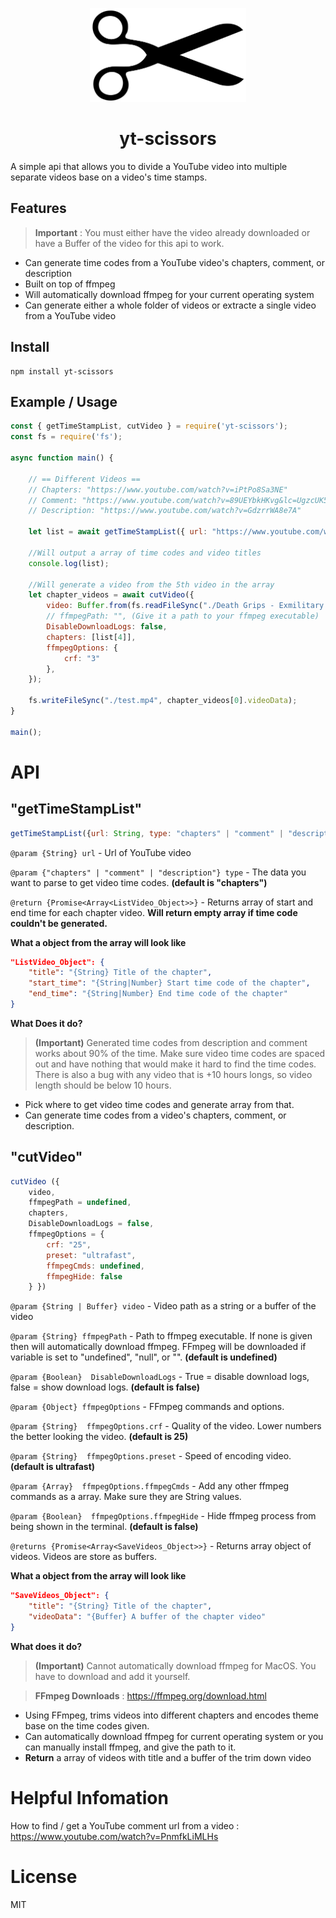 <p align="center">
    <img src="./assets/1280px-Scissors_icon_black.svg.png" height="150">
</p>

<h1 align="center">yt-scissors</h1>


A simple api that allows you to divide a YouTube video into multiple separate videos base on a video's time stamps.


## Features

> **Important** : You must either have the video already downloaded or have a Buffer of the video for this api to work.

- Can generate time codes from a YouTube video's chapters, comment, or description
- Built on top of ffmpeg
- Will automatically download ffmpeg for your current operating system
- Can generate either a whole folder of videos or extracte a single video from a YouTube video 


## Install

```console 
npm install yt-scissors
```

## Example / Usage

```js
const { getTimeStampList, cutVideo } = require('yt-scissors');
const fs = require('fs');

async function main() {

    // == Different Videos == 
    // Chapters: "https://www.youtube.com/watch?v=iPtPo8Sa3NE"
    // Comment: "https://www.youtube.com/watch?v=89UEYbkHKvg&lc=UgzcUK560Nm4FAxF8-d4AaABAg"
    // Description: "https://www.youtube.com/watch?v=GdzrrWA8e7A"

    let list = await getTimeStampList({ url: "https://www.youtube.com/watch?v=iPtPo8Sa3NE", type: "chapters" });
    
    //Will output a array of time codes and video titles
    console.log(list);

    //Will generate a video from the 5th video in the array
    let chapter_videos = await cutVideo({
        video: Buffer.from(fs.readFileSync("./Death Grips - Exmilitary [Full Mixtape].mp4")),
        // ffmpegPath: "", (Give it a path to your ffmpeg executable)
        DisableDownloadLogs: false,
        chapters: [list[4]],
        ffmpegOptions: {
            crf: "3"
        },
    });

    fs.writeFileSync("./test.mp4", chapter_videos[0].videoData);
}

main();
```


# API

"getTimeStampList" 
------------------

```js
getTimeStampList({url: String, type: "chapters" | "comment" | "description" })
```

`@param {String} url` - Url of YouTube video

`@param {"chapters" | "comment" | "description"} type` - The data you want to parse to get video time codes. **(default is "chapters")**

`@return {Promise<Array<ListVideo_Object>>}` - Returns array of start and end time for each chapter video. **Will return empty array if time code couldn't be generated.**


**What a object from the array will look like** 

```json
"ListVideo_Object": {
    "title": "{String} Title of the chapter",
    "start_time": "{String|Number} Start time code of the chapter",
    "end_time": "{String|Number} End time code of the chapter"
}
```

**What Does it do?**

> **(Important)** Generated time codes from description and comment works about 90% of the time. Make sure video time codes are spaced out and have nothing that would make it hard to find the time codes. There is also a bug with any video that is +10 hours longs, so video length should be below 10 hours.

* Pick where to get video time codes and generate array from that.
* Can generate time codes from a video's chapters, comment, or description.


"cutVideo"
----------

```js
cutVideo ({
    video,
    ffmpegPath = undefined,
    chapters,
    DisableDownloadLogs = false,
    ffmpegOptions = {
        crf: "25",
        preset: "ultrafast",
        ffmpegCmds: undefined,
        ffmpegHide: false
    } })
```

`@param {String | Buffer} video` - Video path as a string or a buffer of the video

`@param {String} ffmpegPath` - Path to ffmpeg executable. If none is given then will automatically download ffmpeg. FFmpeg will be downloaded if variable is set to "undefined", "null", or  "". **(default is undefined)**

`@param {Boolean}  DisableDownloadLogs` - True = disable download logs, false = show download logs. **(default is false)**

`@param {Object} ffmpegOptions` - FFmpeg commands and options.

`@param {String}  ffmpegOptions.crf` - Quality of the video. Lower numbers the better looking the video. **(default is 25)**

`@param {String}  ffmpegOptions.preset` - Speed of encoding video. **(default is ultrafast)**

`@param {Array}  ffmpegOptions.ffmpegCmds` - Add any other ffmpeg commands as a array. Make sure they are String values.

`@param {Boolean}  ffmpegOptions.ffmpegHide` - Hide ffmpeg process from being shown in the terminal. **(default is false)**

`@returns {Promise<Array<SaveVideos_Object>>}` - Returns array object of videos. Videos are store as buffers.


**What a object from the array will look like** 

```json
"SaveVideos_Object": {
    "title": "{String} Title of the chapter",
    "videoData": "{Buffer} A buffer of the chapter video"
}
```


**What does it do?**

> **(Important)** Cannot automatically download ffmpeg for MacOS. You have to download and add it yourself.

> **FFmpeg Downloads** : https://ffmpeg.org/download.html

* Using FFmpeg, trims videos into different chapters and encodes theme base on the time codes given.
* Can automatically download ffmpeg for current operating system or you can manually install ffmpeg, and give the path to it.
* **Return** a array of videos with title and a buffer of the trim down video


# Helpful Infomation

How to find / get a YouTube comment url from a video : https://www.youtube.com/watch?v=PnmfkLiMLHs


# License
MIT
